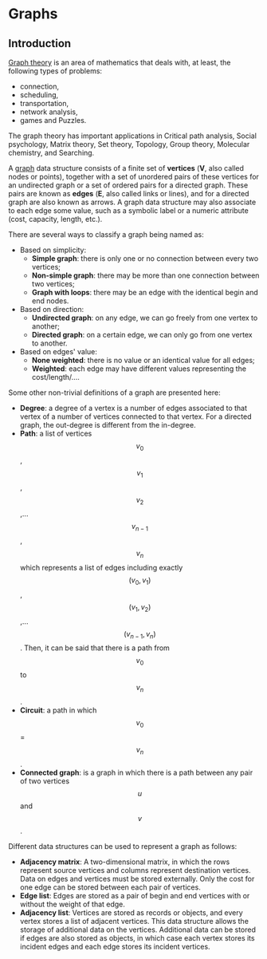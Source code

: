# Graphs

## Introduction
[Graph theory](https://en.wikipedia.org/wiki/Graph_theory) is an area of mathematics that deals with, at least, the following types of problems:

- connection, 
- scheduling, 
- transportation, 
- network analysis,
- games and Puzzles. 

The graph theory has important applications in Critical path analysis, Social psychology, Matrix theory, Set theory, Topology, Group theory, Molecular chemistry, and Searching.

A [graph](https://en.wikipedia.org/wiki/Graph_\(abstract_data_type\)) data structure consists of a finite set of **vertices** (**V**, also called nodes or points), together with a set of unordered pairs of these vertices for an undirected graph or a set of ordered pairs for a directed graph. These pairs are known as **edges** (**E**, also called links or lines), and for a directed graph are also known as arrows. A graph data structure may also associate to each edge some value, such as a symbolic label or a numeric attribute (cost, capacity, length, etc.).

There are several ways to classify a graph being named as:
- Based on simplicity:
  - **Simple graph**: there is only one or no connection between every two vertices;
  - **Non-simple graph**: there may be more than one connection between two vertices;
  - **Graph with loops**: there may be an edge with the identical begin and end nodes.
- Based on direction:
  - **Undirected graph**: on any edge, we can go freely from one vertex to another;
  - **Directed graph**: on a certain edge, we can only go from one vertex to another.
- Based on edges' value:
  - **None weighted**: there is no value or an identical value for all edges;
  - **Weighted**: each edge may have different values representing the cost/length/.... 

Some other non-trivial definitions of a graph are presented here:
- **Degree**: a degree of a vertex is a number of edges associated to that vertex of a number of vertices connected to that vertex. For a directed graph, the out-degree is different from the in-degree.
- **Path**: a list of vertices $$v_{0}$$, $$v_{1}$$, $$v_{2}$$,... $$v_{n-1}$$, $$v_{n}$$ which represents a list of edges including exactly $$(v_{0}, v_{1})$$, $$(v_{1}, v_{2})$$,... $$(v_{n-1}, v_{n})$$. Then, it can be said that there is a path from $$v_{0}$$ to $$v_{n}$$.
- **Circuit**: a path in which $$v_{0}$$ = $$v_{n}$$.
- **Connected graph**: is a graph in which there is a path between any pair of two vertices $$u$$ and $$v$$.


Different data structures can be used to represent a graph as follows:
- **Adjacency matrix**: A two-dimensional matrix, in which the rows represent source vertices and columns represent destination vertices. Data on edges and vertices must be stored externally. Only the cost for one edge can be stored between each pair of vertices.
- **Edge list**: Edges are stored as a pair of begin and end vertices with or without the weight of that edge.
- **Adjacency list**: Vertices are stored as records or objects, and every vertex stores a list of adjacent vertices. This data structure allows the storage of additional data on the vertices. Additional data can be stored if edges are also stored as objects, in which case each vertex stores its incident edges and each edge stores its incident vertices.
